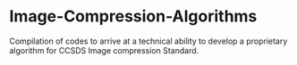 # Image-Compression-Algorithms
Compilation of codes to arrive at a technical ability to develop a proprietary algorithm for CCSDS Image compression Standard.
